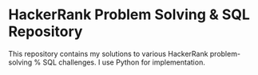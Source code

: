 # HackerRank Problem Solving & SQL Repository

This repository contains my solutions to various HackerRank problem-solving % SQL challenges. I use Python for implementation.
